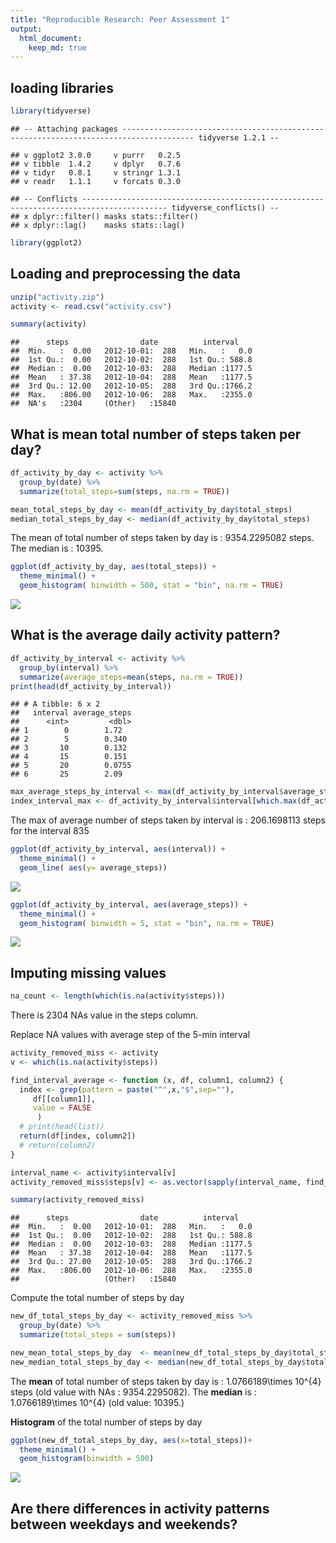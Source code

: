 ```yaml
---
title: "Reproducible Research: Peer Assessment 1"
output: 
  html_document:
    keep_md: true
---
```


## loading libraries

```r
library(tidyverse)
```

```
## -- Attaching packages -------------------------------------------------------------------------------------- tidyverse 1.2.1 --
```

```
## v ggplot2 3.0.0     v purrr   0.2.5
## v tibble  1.4.2     v dplyr   0.7.6
## v tidyr   0.8.1     v stringr 1.3.1
## v readr   1.1.1     v forcats 0.3.0
```

```
## -- Conflicts ----------------------------------------------------------------------------------------- tidyverse_conflicts() --
## x dplyr::filter() masks stats::filter()
## x dplyr::lag()    masks stats::lag()
```

```r
library(ggplot2)
```

## Loading and preprocessing the data

```r
unzip("activity.zip")
activity <- read.csv("activity.csv")

summary(activity)
```

```
##      steps                date          interval     
##  Min.   :  0.00   2012-10-01:  288   Min.   :   0.0  
##  1st Qu.:  0.00   2012-10-02:  288   1st Qu.: 588.8  
##  Median :  0.00   2012-10-03:  288   Median :1177.5  
##  Mean   : 37.38   2012-10-04:  288   Mean   :1177.5  
##  3rd Qu.: 12.00   2012-10-05:  288   3rd Qu.:1766.2  
##  Max.   :806.00   2012-10-06:  288   Max.   :2355.0  
##  NA's   :2304     (Other)   :15840
```

## What is mean total number of steps taken per day?

```r
df_activity_by_day <- activity %>% 
  group_by(date) %>%
  summarize(total_steps=sum(steps, na.rm = TRUE))

mean_total_steps_by_day <- mean(df_activity_by_day$total_steps)
median_total_steps_by_day <- median(df_activity_by_day$total_steps)
```

The mean of total number of steps taken by day is : 9354.2295082 steps.
The median is : 10395.


```r
ggplot(df_activity_by_day, aes(total_steps)) +
  theme_minimal() +
  geom_histogram( binwidth = 500, stat = "bin", na.rm = TRUE)
```

![](PA1_template_files/figure-html/unnamed-chunk-4-1.png)<!-- -->


## What is the average daily activity pattern?


```r
df_activity_by_interval <- activity %>% 
  group_by(interval) %>%
  summarize(average_steps=mean(steps, na.rm = TRUE))
print(head(df_activity_by_interval))
```

```
## # A tibble: 6 x 2
##   interval average_steps
##      <int>         <dbl>
## 1        0        1.72  
## 2        5        0.340 
## 3       10        0.132 
## 4       15        0.151 
## 5       20        0.0755
## 6       25        2.09
```

```r
max_average_steps_by_interval <- max(df_activity_by_interval$average_steps)
index_interval_max <- df_activity_by_interval$interval[which.max(df_activity_by_interval$average_steps)]
```

The max of average number of steps taken by interval is : 206.1698113 steps for the interval 835



```r
ggplot(df_activity_by_interval, aes(interval)) +
  theme_minimal() +
  geom_line( aes(y= average_steps))
```

![](PA1_template_files/figure-html/unnamed-chunk-5-1.png)<!-- -->



```r
ggplot(df_activity_by_interval, aes(average_steps)) +
  theme_minimal() +
  geom_histogram( binwidth = 5, stat = "bin", na.rm = TRUE)
```

![](PA1_template_files/figure-html/unnamed-chunk-6-1.png)<!-- -->


## Imputing missing values


```r
na_count <- length(which(is.na(activity$steps)))
```

There is 2304 NAs value in the steps column.

Replace NA values with average step of the 5-min interval

```r
activity_removed_miss <- activity
v <- which(is.na(activity$steps))

find_interval_average <- function (x, df, column1, column2) { 
  index <- grep(pattern = paste("^",x,"$",sep=""), 
     df[[column1]], 
     value = FALSE
      )
  # print(head(list))
  return(df[index, column2])
  # return(column2)
}

interval_name <- activity$interval[v]
activity_removed_miss$steps[v] <- as.vector(sapply(interval_name, find_interval_average, df_activity_by_interval, "interval","average_steps"), mode = "numeric")

summary(activity_removed_miss)
```

```
##      steps                date          interval     
##  Min.   :  0.00   2012-10-01:  288   Min.   :   0.0  
##  1st Qu.:  0.00   2012-10-02:  288   1st Qu.: 588.8  
##  Median :  0.00   2012-10-03:  288   Median :1177.5  
##  Mean   : 37.38   2012-10-04:  288   Mean   :1177.5  
##  3rd Qu.: 27.00   2012-10-05:  288   3rd Qu.:1766.2  
##  Max.   :806.00   2012-10-06:  288   Max.   :2355.0  
##                   (Other)   :15840
```

Compute the total number of steps by day

```r
new_df_total_steps_by_day <- activity_removed_miss %>%
  group_by(date) %>%
  summarize(total_steps = sum(steps))

new_mean_total_steps_by_day  <- mean(new_df_total_steps_by_day$total_steps)
new_median_total_steps_by_day <- median(new_df_total_steps_by_day$total_steps)
```

The **mean** of total number of steps taken by day is : 1.0766189\times 10^{4} steps (old value with NAs : 9354.2295082).
The **median** is : 1.0766189\times 10^{4} (old value: 10395.)

**Histogram** of the total number of steps by day

```r
ggplot(new_df_total_steps_by_day, aes(x=total_steps))+
  theme_minimal() +
  geom_histogram(binwidth = 500)
```

![](PA1_template_files/figure-html/unnamed-chunk-10-1.png)<!-- -->


## Are there differences in activity patterns between weekdays and weekends?



